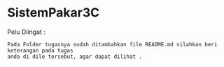 # SistemPakar3C
Pelu Diingat :
```
Pada Folder tugasnya sudah ditambahkan file README.md silahkan beri keterangan pada tugas 
anda di dile tersebut, agar dapat dilihat .
```

